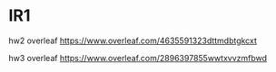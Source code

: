 # IR1

hw2 overleaf
https://www.overleaf.com/4635591323dttmdbtgkcxt

hw3 overleaf
https://www.overleaf.com/2896397855wwtxvvzmfbwd
